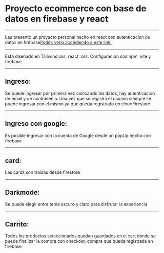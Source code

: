 # Proyecto ecommerce con base de datos en firebase y react
***
Les presento un proyecto personal hecho en react con autenticacion de datos en firebase[Podés verlo accediendo a este link!]()
***
Está diseñado en Tailwind css, react, css. Configuracion con npm, vite y firebase
***
## Ingreso:
Se puede ingresar por primera vez colocando los datos, hay autenticacion de email y de contrasenia. Una vez que se registra el usuario siempre se puede ingresar con el mismo ya que queda registrado en cloudFirestore
***
## Ingreso con google:
Es posible ingresar con la cuenta de Google desde un popUp hecho con firebase
***
## card:
Las cards son traidas desde firestore
***
## Darkmode:
Se puede elegir entre tema oscuro y claro para disfrutar la experiencia
***
## Carrito:
Todos los productos seleccionados quedan guardados en el cart donde se puede finalizar la compra con checkout, compra que queda registrada en firebase